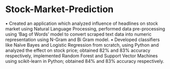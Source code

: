 # Stock-Market-Prediction
• Created an application which analyzed influence of headlines on stock market using Natural Language Processing, performed data pre-processing using ‘Bag of Words’ model to convert scraped text data into numeric representation using N-Gram and Bi Gram model. • Developed classifiers like Naïve Bayes and Logistic Regression from scratch, using Python and analyzed the effect on stock price; obtained 82% and 83% accuracy respectively, implemented Random Forest and Support Vector Machines using scikit-learn in Python; obtained 84% and 83% accuracy respectively. 
